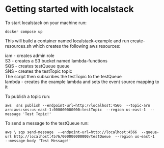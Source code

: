 <h1> Getting started with localstack </h1>

To start localstack on your machine run:

`docker compose up`


This will build a container named localstack-example and run create-resources.sh
which creates the following aws resources: 

iam - creates admin role<br>
S3 - creates a S3 bucket named lambda-functions<br>
SQS - creates testQueue queue<br>
SNS - creates the testTopic topic<br>
The script then subscribes the testTopic to the testQueue<br>
lambda - creates the example lambda and sets the event source mapping to it<br>

To publish a topic run: 

`aws 
sns publish
--endpoint-url=http://localhost:4566 
--topic-arn arn:aws:sns:us-east-1:000000000000:testTopic 
--region us-east-1 
--message 'Test Topic!'`

To send a message to the testQueue run:

`aws \
sqs send-message 
--endpoint-url=http://localhost:4566 
--queue-url http://localhost:4576/000000000000/testQueue 
--region us-east-1 
--message-body 'Test Message!'`


